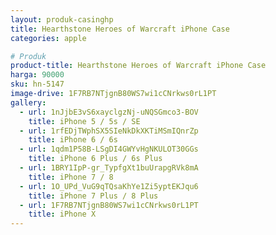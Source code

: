 ```yaml
---
layout: produk-casinghp
title: Hearthstone Heroes of Warcraft iPhone Case
categories: apple

# Produk
product-title: Hearthstone Heroes of Warcraft iPhone Case
harga: 90000
sku: hn-5147
image-drive: 1F7RB7NTjgnB80WS7wi1cCNrkws0rL1PT
gallery:
  - url: 1nJjbE3vS6xayclgzNj-uNQSGmco3-BOV
    title: iPhone 5 / 5s / SE
  - url: 1rfEDjTWphSX5SIeNkDkXKTiMSmIQnrZp
    title: iPhone 6 / 6s
  - url: 1qdm1P58B-LSgDI4GWYvHgNKULOT30GGs
    title: iPhone 6 Plus / 6s Plus
  - url: 1BRY1IpP-gr_TypfgXt1buUrapgRVk8mA
    title: iPhone 7 / 8
  - url: 1O_UPd_VuG9qTQsaKhYe1Zi5yptEKJqu6
    title: iPhone 7 Plus / 8 Plus
  - url: 1F7RB7NTjgnB80WS7wi1cCNrkws0rL1PT
    title: iPhone X
---
```

